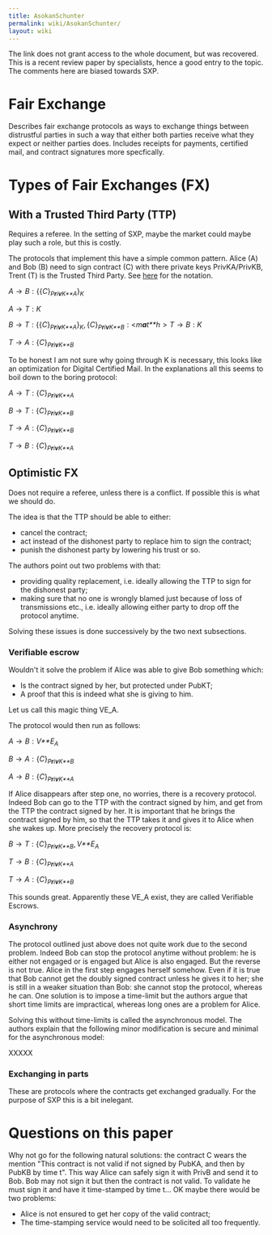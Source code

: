 ```yaml
---
title: AsokanSchunter
permalink: wiki/AsokanSchunter/
layout: wiki
---
```


The link does not grant access to the whole document, but was recovered.
This is a recent review paper by specialists, hence a good entry to the
topic. The comments here are biased towards SXP.

Fair Exchange
=============

Describes fair exchange protocols as ways to exchange things between
distrustful parties in such a way that either both parties receive what
they expect or neither parties does. Includes receipts for payments,
certified mail, and contract signatures more specfically.

Types of Fair Exchanges (FX)
============================

With a Trusted Third Party (TTP)
--------------------------------

Requires a referee. In the setting of SXP, maybe the market could maybe
play such a role, but this is costly.

The protocols that implement this have a simple common pattern. Alice
(A) and Bob (B) need to sign contract (C) with there private keys
PrivKA/PrivKB, Trent (T) is the Trusted Third Party. See
[here](http://en.wikipedia.org/wiki/Security_protocol_notation) for the
notation.

*A* → *B* : {{*C*}<sub>*P**r**i**v**K**A*</sub>}<sub>*K*</sub>

*A* → *T* : *K*

*B* → *T* : {{*C*}<sub>*P**r**i**v**K**A*</sub>}<sub>*K*</sub>, {*C*}<sub>*P**r**i**v**K**B*</sub> : &lt;*m**a**t**h* &gt; *T* → *B* : *K*

*T* → *A* : {*C*}<sub>*P**r**i**v**K**B*</sub>

To be honest I am not sure why going through K is necessary, this looks
like an optimization for Digital Certified Mail. In the explanations all
this seems to boil down to the boring protocol:

*A* → *T* : {*C*}<sub>*P**r**i**v**K**A*</sub>

*B* → *T* : {*C*}<sub>*P**r**i**v**K**B*</sub>

*T* → *A* : {*C*}<sub>*P**r**i**v**K**B*</sub>

*T* → *B* : {*C*}<sub>*P**r**i**v**K**A*</sub>

Optimistic FX
-------------

Does not require a referee, unless there is a conflict. If possible this
is what we should do.

The idea is that the TTP should be able to either:

-   cancel the contract;
-   act instead of the dishonest party to replace him to sign the
    contract;
-   punish the dishonest party by lowering his trust or so.

The authors point out two problems with that:

-   providing quality replacement, i.e. ideally allowing the TTP to sign
    for the dishonest party;
-   making sure that no one is wrongly blamed just because of loss of
    transmissions etc., i.e. ideally allowing either party to drop off
    the protocol anytime.

Solving these issues is done successively by the two next subsections.

### Verifiable escrow

Wouldn't it solve the problem if Alice was able to give Bob something
which:

-   Is the contract signed by her, but protected under PubKT;
-   A proof that this is indeed what she is giving to him.

Let us call this magic thing VE\_A.

The protocol would then run as follows:

*A* → *B* : *V**E*<sub>*A*</sub>

*B* → *A* : {*C*}<sub>*P**r**i**v**K**B*</sub>

*A* → *B* : {*C*}<sub>*P**r**i**v**K**A*</sub>

If Alice disappears after step one, no worries, there is a recovery
protocol. Indeed Bob can go to the TTP with the contract signed by him,
and get from the TTP the contract signed by her. It is important that he
brings the contract signed by him, so that the TTP takes it and gives it
to Alice when she wakes up. More precisely the recovery protocol is:

*B* → *T* : {*C*}<sub>*P**r**i**v**K**B*</sub>, *V**E*<sub>*A*</sub>

*T* → *B* : {*C*}<sub>*P**r**i**v**K**A*</sub>

*T* → *A* : {*C*}<sub>*P**r**i**v**K**B*</sub>

This sounds great. Apparently these VE\_A exist, they are called
Verifiable Escrows.

### Asynchrony

The protocol outlined just above does not quite work due to the second
problem. Indeed Bob can stop the protocol anytime without problem: he is
either not engaged or is engaged but Alice is also engaged. But the
reverse is not true. Alice in the first step engages herself somehow.
Even if it is true that Bob cannot get the doubly signed contract unless
he gives it to her; she is still in a weaker situation than Bob: she
cannot stop the protocol, whereas he can. One solution is to impose a
time-limit but the authors argue that short time limits are impractical,
whereas long ones are a problem for Alice.

Solving this without time-limits is called the asynchronous model. The
authors explain that the following minor modification is secure and
minimal for the asynchronous model:

XXXXX

### Exchanging in parts

These are protocols where the contracts get exchanged gradually. For the
purpose of SXP this is a bit inelegant.

Questions on this paper
=======================

Why not go for the following natural solutions: the contract C wears the
mention "This contract is not valid if not signed by PubKA, and then by
PubKB by time t". This way Alice can safely sign it with PrivB and send
it to Bob. Bob may not sign it but then the contract is not valid. To
validate he must sign it and have it time-stamped by time t... OK maybe
there would be two problems:

-   Alice is not ensured to get her copy of the valid contract;
-   The time-stamping service would need to be solicited all
    too frequently.

